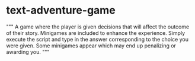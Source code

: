 # text-adventure-game
"""
A game where the player is given decisions that will affect the outcome of their story. Minigames are included to enhance the experience.
Simply execute the script and type in the answer corresponding to the choice you were given.
Some minigames appear which may end up penalizing or awarding you.
"""
